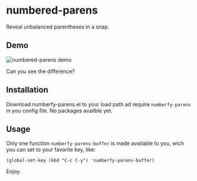 # numbered-parens

Reveal unbalanced parentheses in a snap.

## Demo

![numbered-parens demo](https://gitlab.com/marcofognog/numbered-parens/blob/master/demo.gif)

Can you see the difference?

## Installation

Download numberfy-parens.el to your load path ad require `numberfy-parens` in you config file. No packages availble yet.

## Usage

Only one function `numberfy-parens-buffer` is made available to you, wich you can set to your favorite key, like:

`(global-set-key (kbd "C-c C-y") 'numberfy-parens-buffer)`

Enjoy.